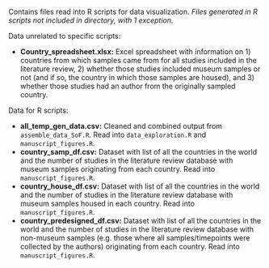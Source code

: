 Contains files read into R scripts for data visualization. *Files generated in R scripts not included in directory, with 1 exception.*

Data unrelated to specific scripts:
  * **Country_spreadsheet.xlsx:** Excel spreadsheet with information on 1) countries from which samples came from for all studies included in the literature review, 2) whether those studies included museum samples or not (and if so, the country in which those samples are housed), and 3) whether those studies had an author from the originally sampled country.

Data for R scripts:
  * **all_temp_gen_data.csv:** Cleaned and combined output from `assemble_data_SoF.R`. Read into `data_exploration.R` and `manuscript_figures.R`.
  * **country_samp_df.csv:** Dataset with list of all the countries in the world and the number of studies in the literature review database with museum samples originating from each country. Read into `manuscript_figures.R`.
  * **country_house_df.csv:** Dataset with list of all the countries in the world and the number of studies in the literature review database with museum samples housed in each country. Read into `manuscript_figures.R`.
  * **country_predesigned_df.csv:** Dataset with list of all the countries in the world and the number of studies in the literature review database with non-museum samples (e.g. those where all samples/timepoints were collected by the authors) originating from each country. Read into `manuscript_figures.R`.
  
